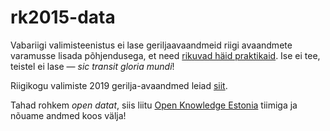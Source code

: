# rk2015-data

Vabariigi valimisteenistus ei lase geriljaavaandmeid riigi avaandmete varamusse lisada põhjendusega, et need [rikuvad häid praktikaid](https://github.com/okestonia/jkan/commit/ecd729a20cba67ff67ed9336d38a73f0f5035cfa?fbclid=IwAR2SezL2VlxGaLLwdZkQui1PuOa1-88up6kzYgputsHSSLO75glq09WcTjk). Ise ei tee, teistel ei lase — _sic transit gloria mundi_!

Riigikogu valimiste 2019 gerilja-avaandmed leiad [siit](https://github.com/infoaed/rk2019-data/).

Tahad rohkem _open datat_, siis liitu [Open Knowledge Estonia](https://github.com/okestonia/esindus) tiimiga ja nõuame andmed koos välja!

